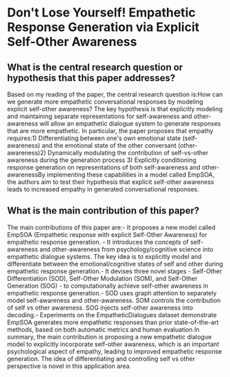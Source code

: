 # Don't Lose Yourself! Empathetic Response Generation via Explicit   Self-Other Awareness

## What is the central research question or hypothesis that this paper addresses?

Based on my reading of the paper, the central research question is:How can we generate more empathetic conversational responses by modeling explicit self-other awareness? The key hypothesis is that explicitly modeling and maintaining separate representations for self-awareness and other-awareness will allow an empathetic dialogue system to generate responses that are more empathetic. In particular, the paper proposes that empathy requires:1) Differentiating between one's own emotional state (self-awareness) and the emotional state of the other conversant (other-awareness)2) Dynamically modulating the contribution of self-vs-other awareness during the generation process 3) Explicitly conditioning response generation on representations of both self-awareness and other-awarenessBy implementing these capabilities in a model called EmpSOA, the authors aim to test their hypothesis that explicit self-other awareness leads to increased empathy in generated conversational responses.


## What is the main contribution of this paper?

The main contributions of this paper are:- It proposes a new model called EmpSOA (Empathetic response with explicit Self-Other Awareness) for empathetic response generation. - It introduces the concepts of self-awareness and other-awareness from psychology/cognitive science into empathetic dialogue systems. The key idea is to explicitly model and differentiate between the emotional/cognitive states of self and other during empathetic response generation.- It devises three novel stages - Self-Other Differentiation (SOD), Self-Other Modulation (SOM), and Self-Other Generation (SOG) - to computationally achieve self-other awareness in empathetic response generation.- SOD uses graph attention to separately model self-awareness and other-awareness. SOM controls the contribution of self vs other awareness. SOG injects self-other awareness into decoding.- Experiments on the EmpatheticDialogues dataset demonstrate EmpSOA generates more empathetic responses than prior state-of-the-art methods, based on both automatic metrics and human evaluation.In summary, the main contribution is proposing a new empathetic dialogue model to explicitly incorporate self-other awareness, which is an important psychological aspect of empathy, leading to improved empathetic response generation. The idea of differentiating and controlling self vs other perspective is novel in this application area.
